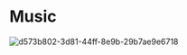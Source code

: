 # Music
![d573b802-3d81-44ff-8e9b-29b7ae9e6718](https://user-images.githubusercontent.com/72686297/168962297-72c832bc-8212-4811-87cf-1a86461373dd.jpg)

